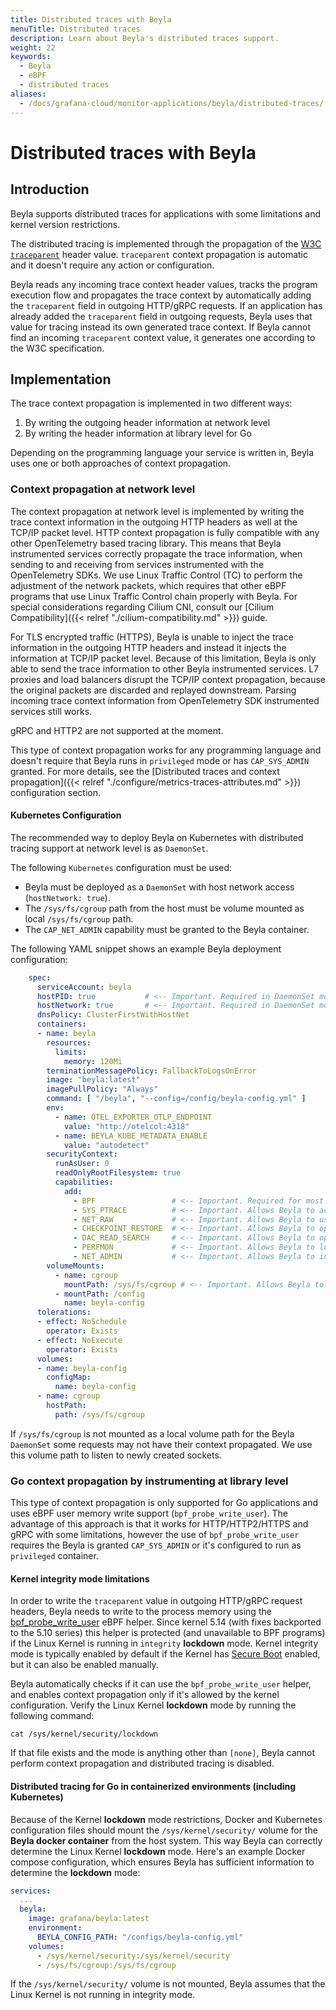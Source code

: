 ```yaml
---
title: Distributed traces with Beyla
menuTitle: Distributed traces
description: Learn about Beyla's distributed traces support.
weight: 22
keywords:
  - Beyla
  - eBPF
  - distributed traces
aliases:
  - /docs/grafana-cloud/monitor-applications/beyla/distributed-traces/
---
```


# Distributed traces with Beyla

## Introduction

Beyla supports distributed traces for applications with some limitations and kernel version restrictions.

The distributed tracing is implemented through the propagation of the [W3C `traceparent`](https://www.w3.org/TR/trace-context/) header value. `traceparent` context propagation is automatic and it doesn't require any action or configuration.

Beyla reads any incoming trace context header values, tracks the program execution flow and propagates the trace context by automatically adding the `traceparent` field in outgoing HTTP/gRPC requests. If an application has already added the `traceparent` field in outgoing requests, Beyla uses that value for tracing instead its own generated trace context. If Beyla cannot find an incoming `traceparent` context value, it generates one according to the W3C specification.

## Implementation

The trace context propagation is implemented in two different ways:
1. By writing the outgoing header information at network level
2. By writing the header information at library level for Go

Depending on the programming language your service is written in, Beyla uses one or both approaches of context propagation.

### Context propagation at network level

The context propagation at network level is implemented by writing the trace context information in the outgoing HTTP headers as well at the TCP/IP packet level.
HTTP context propagation is fully compatible with any other OpenTelemetry based tracing library. This means that Beyla instrumented services correctly
propagate the trace information, when sending to and receiving from services instrumented with the OpenTelemetry SDKs. We use Linux Traffic Control (TC) to 
perform the adjustment of the network packets, which requires that other eBPF programs that use Linux Traffic Control chain properly with Beyla. For special considerations
regarding Cilium CNI, consult our [Cilium Compatibility]({{< relref "./cilium-compatibility.md" >}}) guide.

For TLS encrypted traffic (HTTPS), Beyla is unable to inject the trace information in the outgoing HTTP headers and instead it injects the information
at TCP/IP packet level. Because of this limitation, Beyla is only able to send the trace information to other Beyla instrumented services. L7 proxies
and load balancers disrupt the TCP/IP context propagation, because the original packets are discarded and replayed downstream.
Parsing incoming trace context information from OpenTelemetry SDK instrumented services still works.

gRPC and HTTP2 are not supported at the moment.

This type of context propagation works for any programming language and doesn't require that Beyla runs in `privileged` mode or has
`CAP_SYS_ADMIN` granted. For more details, see the [Distributed traces and context propagation]({{< relref "./configure/metrics-traces-attributes.md" >}}) configuration section.

#### Kubernetes Configuration

The recommended way to deploy Beyla on Kubernetes with distributed tracing support at network level is as `DaemonSet`.

The following `Kubernetes` configuration must be used:
- Beyla must be deployed as a `DaemonSet` with host network access (`hostNetwork: true`).
- The `/sys/fs/cgroup` path from the host must be volume mounted as local `/sys/fs/cgroup` path.
- The `CAP_NET_ADMIN` capability must be granted to the Beyla container.

The following YAML snippet shows an example Beyla deployment configuration:

```yaml
    spec:
      serviceAccount: beyla
      hostPID: true           # <-- Important. Required in DaemonSet mode so Beyla can discover all monitored processes 
      hostNetwork: true       # <-- Important. Required in DaemonSet mode so Beyla can see all network packets
      dnsPolicy: ClusterFirstWithHostNet
      containers:
      - name: beyla
        resources:
          limits:
            memory: 120Mi
        terminationMessagePolicy: FallbackToLogsOnError
        image: "beyla:latest"
        imagePullPolicy: "Always"
        command: [ "/beyla", "--config=/config/beyla-config.yml" ]
        env:
          - name: OTEL_EXPORTER_OTLP_ENDPOINT
            value: "http://otelcol:4318"
          - name: BEYLA_KUBE_METADATA_ENABLE
            value: "autodetect"
        securityContext:
          runAsUser: 0
          readOnlyRootFilesystem: true
          capabilities:
            add:
              - BPF                 # <-- Important. Required for most eBPF probes to function correctly.
              - SYS_PTRACE          # <-- Important. Allows Beyla to access the container namespaces and inspect executables.
              - NET_RAW             # <-- Important. Allows Beyla to use socket filters for http requests.
              - CHECKPOINT_RESTORE  # <-- Important. Allows Beyla to open ELF files.
              - DAC_READ_SEARCH     # <-- Important. Allows Beyla to open ELF files.
              - PERFMON             # <-- Important. Allows Beyla to load BPF programs.
              - NET_ADMIN           # <-- Important. Allows Beyla to inject HTTP and TCP context propagation information.
        volumeMounts:
          - name: cgroup
            mountPath: /sys/fs/cgroup # <-- Important. Allows Beyla to monitor all newly sockets to track outgoing requests. 
          - mountPath: /config
            name: beyla-config
      tolerations:
      - effect: NoSchedule
        operator: Exists
      - effect: NoExecute
        operator: Exists
      volumes:
      - name: beyla-config
        configMap:
          name: beyla-config      
      - name: cgroup
        hostPath:
          path: /sys/fs/cgroup
```

If `/sys/fs/cgroup` is not mounted as a local volume path for the Beyla `DaemonSet` some requests may not
have their context propagated. We use this volume path to listen to newly created sockets.

### Go context propagation by instrumenting at library level

This type of context propagation is only supported for Go applications and uses eBPF user memory write support (`bpf_probe_write_user`).
The advantage of this approach is that it works for HTTP/HTTP2/HTTPS and gRPC with some limitations, however the use of `bpf_probe_write_user` requires
the Beyla is granted `CAP_SYS_ADMIN` or it's configured to run as `privileged` container.

#### Kernel integrity mode limitations

In order to write the `traceparent` value in outgoing HTTP/gRPC request headers, Beyla needs to write to the process memory using the [bpf_probe_write_user](https://www.man7.org/linux/man-pages/man7/bpf-helpers.7.html) eBPF helper. Since kernel 5.14 (with fixes backported to the 5.10 series) this helper is protected (and unavailable to BPF programs) if the Linux Kernel is running in `integrity` **lockdown** mode. Kernel integrity mode is typically enabled by default if the Kernel has [Secure Boot](https://wiki.debian.org/SecureBoot) enabled, but it can also be enabled manually.

Beyla automatically checks if it can use the `bpf_probe_write_user` helper, and enables context propagation only if it's allowed by the kernel configuration. Verify the Linux Kernel **lockdown** mode by running the following command:

```shell
cat /sys/kernel/security/lockdown
```

If that file exists and the mode is anything other than `[none]`, Beyla cannot perform context propagation and distributed tracing is disabled.

#### Distributed tracing for Go in containerized environments (including Kubernetes)

Because of the Kernel **lockdown** mode restrictions, Docker and Kubernetes configuration files should mount the `/sys/kernel/security/` volume for the **Beyla docker container** from the host system. This way Beyla can correctly determine the Linux Kernel **lockdown** mode. Here's an example Docker compose configuration, which ensures Beyla has sufficient information to determine the **lockdown** mode:

```yaml
services:
  ...
  beyla:
    image: grafana/beyla:latest
    environment:
      BEYLA_CONFIG_PATH: "/configs/beyla-config.yml"
    volumes:
      - /sys/kernel/security:/sys/kernel/security
      - /sys/fs/cgroup:/sys/fs/cgroup
```

If the `/sys/kernel/security/` volume is not mounted, Beyla assumes that the Linux Kernel is not running in integrity mode.
